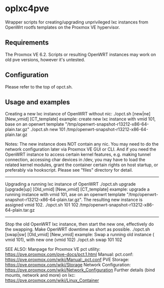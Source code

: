 oplxc4pve
===========

Wrapper scripts for creating/upgrading unprivileged lxc instances from OpenWrt rootfs templates on the Proxmox VE hypervisor. 

Requirements
------------
The Proxmox VE 6.2. 
Scripts or resulting OpenWRT instances may work on old pve versions, however it's untested.
 
Configuration
-------------
Please refer to the top of opct.sh.

Usage and examples
------
Creating a new lxc instance of OpenWRT without nic: 
./opct.sh [new|ne] [New_vmid] [CT_template]
example: 
create new lxc instance with vmid 101, base on an openwrt template "/tmp/openwrt-snapshot-r13212-x86-64-plain.tar.gz"
./opct.sh new 101 /tmp/openwrt-snapshot-r13212-x86-64-plain.tar.gz

Notes: The new instance does NOT contain any nic. You may need to do the network configuration later via Proxmox VE GUI or CLI. And if you need the OpenWRT instance to access certain kernel features, e.g. making tunnel connection, accessing char devices in /dev, you may have to load the related kernel modules, grant the container certain rights on host startup, or preferably via hookscript. Please see "files" directory for detail.

------
Upgrading a running lxc instance of OpenWRT
./opct.sh upgrade [upgrade|up] [Old_vmid] [New_vmid] [CT_template]
example: 
upgrade a running instance with vmid 101, ase on an openwrt template "/tmp/openwrt-snapshot-r13212-x86-64-plain.tar.gz". The resulting new instance is assigned vmid 102.
./opct.sh 101 102 /tmp/openwrt-snapshot-r13212-x86-64-plain.tar.gz

------
Stop the old OpenWRT lxc instance, then start the new one, effectively do the swapping. Make OpenWRT downtime as short as possible.
./opct.sh [swap|sw] [Old_vmid] [New_vmid]
example:
Swap a running old instance ( vmid 101), with new one (vmid 102)
./opct.sh swap 101 102

SEE ALSO:
Manpage for Proxmox VE pct utility: https://pve.proxmox.com/pve-docs/pct.1.html
Manual: pct.conf: https://pve.proxmox.com/wiki/Manual:_pct.conf
PVE Storage: https://pve.proxmox.com/wiki/Storage
Network Configuration: https://pve.proxmox.com/wiki/Network_Configuration
Further details (bind mounts, network and more) on lxc: https://pve.proxmox.com/wiki/Linux_Container


